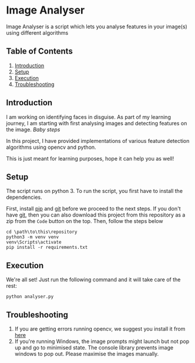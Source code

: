 # Image Analyser
Image Analyser is a script which lets you analyse features in your image(s) using different algorithms

## Table of Contents
1. [Introduction](#introduction)
2. [Setup](#setup)
3. [Execution](#execution)
4. [Troubleshooting](#troubleshooting)

## Introduction
I am working on identifying faces in disguise. 
As part of my learning journey, I am starting with first analysing images and detecting features on the image. _Baby steps_

In this project, I have provided implementations of various feature detection algorithms using opencv and python.

This is just meant for learning purposes, hope it can help you as well!

## Setup
The script runs on python 3. To run the script, you first have to install the dependencies.

First, install [pip](https://pip.pypa.io/en/stable/installing/) and [git](https://git-scm.com/downloads) before we proceed to the next steps.
If you don't have [git](https://git-scm.com/downloads), then you can also download this project from this repository as a zip from the `Code` button on the top.
Then, follow the steps below

    cd \path\to\this\repository
    python3 -m venv venv
    venv\Scripts\activate
    pip install -r requirements.txt


## Execution
We're all set! Just run the following command and it will take care of the rest:

    python analyser.py

## Troubleshooting
1. If you are getting errors running opencv, we suggest you install it from [here](https://www.geeksforgeeks.org/how-to-install-opencv-for-python-in-windows/)
2. If you're running Windows, the image prompts might launch but not pop up and go to minimised state. 
The console library prevents image windows to pop out. Please maximise the images manually.
